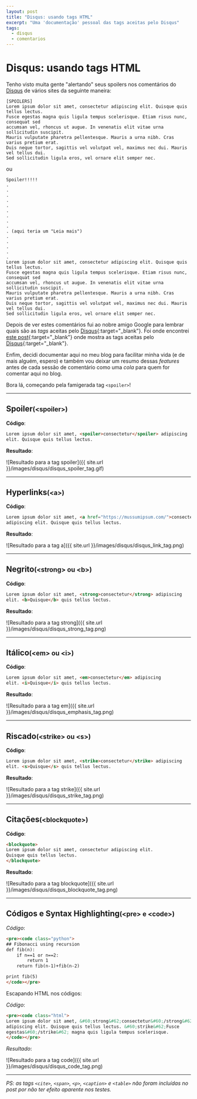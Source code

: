 ```yaml
---
layout: post
title: "Disqus: usando tags HTML"
excerpt: "Uma 'documentação' pessoal das tags aceitas pelo Disqus"
tags: 
  - disqus
  - comentarios
---
```


# Disqus: usando tags HTML


Tenho visto muita gente "alertando" seus spoilers nos comentários do [Disqus] de vários sites da seguinte maneira:

```
[SPOILERS]
Lorem ipsum dolor sit amet, consectetur adipiscing elit. Quisque quis tellus lectus. 
Fusce egestas magna quis ligula tempus scelerisque. Etiam risus nunc, consequat sed 
accumsan vel, rhoncus ut augue. In venenatis elit vitae urna sollicitudin suscipit. 
Mauris vulputate pharetra pellentesque. Mauris a urna nibh. Cras varius pretium erat. 
Duis neque tortor, sagittis vel volutpat vel, maximus nec dui. Mauris vel tellus dui. 
Sed sollicitudin ligula eros, vel ornare elit semper nec.
```

ou

```
Spoiler!!!!!
.
.
.
.
.
.
.
.
.
. (aqui teria um "Leia mais")
.
.
.
.
.
Lorem ipsum dolor sit amet, consectetur adipiscing elit. Quisque quis tellus lectus. 
Fusce egestas magna quis ligula tempus scelerisque. Etiam risus nunc, consequat sed 
accumsan vel, rhoncus ut augue. In venenatis elit vitae urna sollicitudin suscipit. 
Mauris vulputate pharetra pellentesque. Mauris a urna nibh. Cras varius pretium erat. 
Duis neque tortor, sagittis vel volutpat vel, maximus nec dui. Mauris vel tellus dui. 
Sed sollicitudin ligula eros, vel ornare elit semper nec.
```

Depois de ver estes comentários fui ao nobre amigo Google para lembrar quais são as *tags* aceitas pelo [Disqus]{:target="_blank"}. Foi onde encontrei [este post](disqus_tags){:target="_blank"} onde mostra as tags aceitas pelo [Disqus]{:target="_blank"}.

Enfim, decidi documentar aqui no meu blog para facilitar minha vida (e de mais alguém, espero) e também vou deixar um resumo dessas *features* antes de cada sessão de comentário como uma *cola* para quem for comentar aqui no blog.

Bora lá, começando pela famigerada tag `<spoiler>`!

---

## Spoiler<small>(&lt;spoiler&gt;)</small>
**Código**:
```html
Lorem ipsum dolor sit amet, <spoiler>consectetur</spoiler> adipiscing 
elit. Quisque quis tellus lectus.
```
**Resultado**:

![Resultado para a tag spoiler]({{ site.url }}/images/disqus/disqus_spoiler_tag.gif)

<!-- Lorem ipsum dolor sit amet, <spoiler>consectetur</spoiler> adipiscing elit. Quisque quis tellus lectus. -->

---

## Hyperlinks<small>(&lt;a&gt;)</small>

**Código**:
```html
Lorem ipsum dolor sit amet, <a href="https://mussumipsum.com/">consectetur</a> 
adipiscing elit. Quisque quis tellus lectus.
```
**Resultado**:

![Resultado para a tag a]({{ site.url }}/images/disqus/disqus_link_tag.png)

---

<!-- Lorem ipsum dolor sit amet, <a href="https://mussumipsum.com/">consectetur</a> adipiscing elit. Quisque quis tellus lectus. -->

## Negrito<small>(&lt;strong&gt; ou &lt;b&gt;)</small>

**Código**:
```html
Lorem ipsum dolor sit amet, <strong>consectetur</strong> adipiscing 
elit. <b>Quisque</b> quis tellus lectus.
```
**Resultado**:

<!-- Lorem ipsum dolor sit amet, <strong>consectetur</strong> adipiscing elit. Quisque quis tellus lectus. -->

![Resultado para a tag strong]({{ site.url }}/images/disqus/disqus_strong_tag.png)

---

## Itálico<small>(&lt;em&gt; ou &lt;i&gt;)</small>

**Código**:
```html
Lorem ipsum dolor sit amet, <em>consectetur</em> adipiscing 
elit. <i>Quisque</i> quis tellus lectus.
```
**Resultado**:

<!-- Lorem ipsum dolor sit amet, <strong>consectetur</strong> adipiscing elit. Quisque quis tellus lectus. -->

![Resultado para a tag em]({{ site.url }}/images/disqus/disqus_emphasis_tag.png)

---


## Riscado<small>(&lt;strike&gt; ou &lt;s&gt;)</small>

**Código**:
```html
Lorem ipsum dolor sit amet, <strike>consectetur</strike> adipiscing 
elit. <s>Quisque</s> quis tellus lectus.
```
**Resultado**:

<!-- Lorem ipsum dolor sit amet, <strike>consectetur</strike> adipiscing elit. <s>Quisque</s> quis tellus lectus. -->

![Resultado para a tag strike]({{ site.url }}/images/disqus/disqus_strike_tag.png)

---


## Citações<small>(&lt;blockquote&gt;)</small>

**Código**:
```html
<blockquote>
Lorem ipsum dolor sit amet, consectetur adipiscing elit. 
Quisque quis tellus lectus.
</blockquote>
```
**Resultado**:

<!-- <blockquote>Lorem ipsum dolor sit amet, consectetur adipiscing elit. Quisque quis tellus lectus.</blockquote> -->

![Resultado para a tag blockquote]({{ site.url }}/images/disqus/disqus_blockquote_tag.png)

---


<!--

## Menções<small>(&lt;cite&gt;)</small>

**Código**:
```html
<cite>Lorem ipsum é um texto utilizado para preencher o espaço 
de texto em publicações (jornais, revistas, e websites), com a 
finalidade de verificar o lay-out, tipografia e formatação antes 
de utilizar conteúdo real.</cite>
```
**Resultado**:

<cite>Lorem ipsum dolor sit amet, consectetur adipiscing elit. Quisque quis tellus lectus.</cite>


## Legenda de tabela<small>(&lt;caption&gt;)</small>

```html
<table>
    <caption>Legenda da Tabela</caption>
    <tr>
        <th>Header 1</th>
        <th>Header 2</th>
        <th>Header 3</th>
    </tr>
    <tr>
        <td>Cell 1</td>
        <td>Cell 2</td>
        <td>Cell 3</td>
    </tr>
    <tr>
        <td>Cell 4</td>
        <td>Cell 5</td>
        <td>Cell 6</td>
    </tr>
</table>
```

**Resultado**:

<table>
    <caption>Legenda da Tabela</caption>
    <tr>
        <th>Header 1</th>
        <th>Header 2</th>
        <th>Header 3</th>
    </tr>
    <tr>
        <td>Cell 1</td>
        <td>Cell 2</td>
        <td>Cell 3</td>
    </tr>
    <tr>
        <td>Cell 4</td>
        <td>Cell 5</td>
        <td>Cell 6</td>
    </tr>
</table>


## Parágrafos<small>(&lt;p&gt;)</small>

*Código*:
```html
<p>Lorem ipsum dolor sit amet, consectetur adipiscing 
elit. Quisque quis tellus lectus. Fusce egestas magna 
quis ligula tempus scelerisque.</p>
```

*Resultado*:

<p>Lorem ipsum dolor sit amet, consectetur adipiscing 
elit. Quisque quis tellus lectus. Fusce egestas magna 
quis ligula tempus scelerisque.</p>



## Span<small>(&lt;span&gt;)</small>

*Código*:
```html
Lorem ipsum dolor sit amet, consectetur adipiscing 
elit. Quisque quis tellus lectus. <span>Fusce egestas 
magna quis ligula</span> tempus scelerisque.
```

*Resultado*:

Lorem ipsum dolor sit amet, consectetur adipiscing elit. Quisque quis tellus lectus. <span>Fusce egestas magna quis ligula</span> tempus scelerisque.

-->

## Códigos e Syntax Highlighting<small>(&lt;pre&gt; e &lt;code&gt;)</small>

*Código*:
```html
<pre><code class="python">
## Fibonacci using recursion
def fib(n):
    if n==1 or n==2:
        return 1
    return fib(n-1)+fib(n-2)

print fib(5)
</code></pre>
```

<!-- <pre><code class="python">
## Fibonacci using recursion
def fib(n):
    if n==1 or n==2:
        return 1
    return fib(n-1)+fib(n-2)

print fib(5)
</code></pre> -->


Escapando HTML nos códigos:

*Código*:
```html
<pre><code class="html">
Lorem ipsum dolor sit amet, &#60;strong&#62;consectetur&#60;/strong&#62; 
adipiscing elit. Quisque quis tellus lectus. &#60;strike&#62;Fusce 
egestas&#60;/strike&#62; magna quis ligula tempus scelerisque.
</code></pre>
```

*Resultado*:

![Resultado para a tag code]({{ site.url }}/images/disqus/disqus_code_tag.png)

<!-- <pre><code class="html">
Lorem ipsum dolor sit amet, &#60;strong&#62;consectetur&#60;/strong&#62; adipiscing elit. Quisque quis tellus lectus. &#60;strike&#62;Fusce egestas&#60;/strike&#62; magna quis ligula tempus scelerisque.
</code></pre> -->

---

*PS: as tags `<cite>`, `<span>`, `<p>`, `<caption>` e `<table>` não foram incluídas no post por não ter efeito aparente nos testes.*


[Disqus]: https://disqus.com/
[disqus_tags]: https://help.disqus.com/customer/portal/articles/466253-what-html-tags-are-allowed-within-comments-